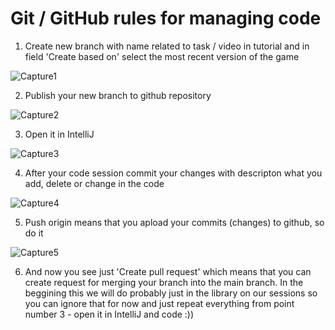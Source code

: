 # Git / GitHub rules for managing code
1. Create new branch with name related to task / video in tutorial and in field 'Create based on' select the most recent version of the game

![Capture1](https://user-images.githubusercontent.com/69211090/206164481-ac56f7b0-d088-4f84-a735-cb604f0a5dea.PNG)

2. Publish your new branch to github repository

![Capture2](https://user-images.githubusercontent.com/69211090/206165788-f3623b05-1e6a-4bb4-b65c-d59d26b63982.PNG)

3. Open it in IntelliJ

![Capture3](https://user-images.githubusercontent.com/69211090/206166336-275c5807-bd56-4b00-a97f-7e7c885223fa.PNG)

4. After your code session commit your changes with descripton what you add, delete or change in the code

![Capture4](https://user-images.githubusercontent.com/69211090/206166743-0fcdc26a-48d1-47ea-82ca-48db486e6ccf.PNG)

5. Push origin means that you apload your commits (changes) to github, so do it

![Capture5](https://user-images.githubusercontent.com/69211090/206167288-fbdb0e22-78ab-4ade-8f3d-6304990b37cb.PNG)

6. And now you see just 'Create pull request' which means that you can create request for merging your branch into the main branch. In the beggining this we will do probably just in the library on our sessions so you can ignore that for now and just repeat everything from point number 3 - open it in IntelliJ and code :))


